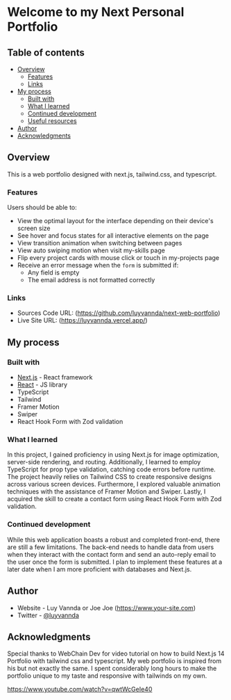 # Welcome to my Next Personal Portfolio

## Table of contents

- [Overview](#overview)
  - [Features](#Features)
  - [Links](#links)
- [My process](#my-process)
  - [Built with](#built-with)
  - [What I learned](#what-i-learned)
  - [Continued development](#continued-development)
  - [Useful resources](#useful-resources)
- [Author](#author)
- [Acknowledgments](#acknowledgments)

## Overview

This is a web portfolio designed with next.js, tailwind.css, and typescript.

### Features

Users should be able to:

- View the optimal layout for the interface depending on their device's screen size
- See hover and focus states for all interactive elements on the page
- View transition animation when switching between pages
- View auto swiping motion when visit my-skills page
- Flip every project cards with mouse click or touch in my-projects page
- Receive an error message when the `form` is submitted if:
  - Any field is empty
  - The email address is not formatted correctly

### Links

- Sources Code URL: (https://github.com/luyvannda/next-web-portfolio)
- Live Site URL: (https://luyvannda.vercel.app/)

## My process

### Built with

- [Next.js](https://nextjs.org/) - React framework
- [React](https://reactjs.org/) - JS library
- TypeScript
- Tailwind
- Framer Motion
- Swiper
- React Hook Form with Zod validation

### What I learned

In this project, I gained proficiency in using Next.js for image optimization, server-side rendering, and routing. Additionally, I learned to employ TypeScript for prop type validation, catching code errors before runtime. The project heavily relies on Tailwind CSS to create responsive designs across various screen devices. Furthermore, I explored valuable animation techniques with the assistance of Framer Motion and Swiper. Lastly, I acquired the skill to create a contact form using React Hook Form with Zod validation.

### Continued development

While this web application boasts a robust and completed front-end, there are still a few limitations. The back-end needs to handle data from users when they interact with the contact form and send an auto-reply email to the user once the form is submitted. I plan to implement these features at a later date when I am more proficient with databases and Next.js.

## Author

- Website - Luy Vannda or Joe Joe (https://www.your-site.com)
- Twitter - [@luyvannda](https://www.twitter.com/luyvannda)

## Acknowledgments

Special thanks to WebChain Dev for video tutorial on how to build Next.js 14 Portfolio with tailwind css and typescript. My web portfolio is inspired from his but not exactly the same. I spent considerably long hours to make the portfolio unique to my taste and responsive with tailwinds on my own.

https://www.youtube.com/watch?v=qwtWcGeIe40
